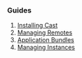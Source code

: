 ### Guides
1. [Installing Cast](/docs/guides/installation/)
2. [Managing Remotes](/docs/guides/remotes-management/)
3. [Application Bundles](/docs/guides/bundles/)
4. [Managing Instances](/docs/guides/instance-management/)

